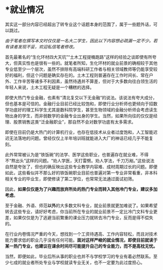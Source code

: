 # *就业情况

其实这一部分内容已经超出了转专业这个话题本身的范围了，属于一些题外话，可以跳过。

*由于笔者在撰写本文时仅仅是一名大二学生，因此以下内容想必疏漏一定不少。若有读者发现不妥，欢迎私信笔者修改。*

首先最著名的“生化环材四大天坑”“土木工程提桶跑路”这样的经验之谈即使有所夸大，但真实性也是很有一些的。就笔者所知，生化环材的就业前景的确相较于其他专业低至少一个层次，虽然不排除有高端科研工作者与相关领域教师等仍能享受较好的福利，但这个问题是确实存在的。土木工程则普遍存在工作时间长、常在户外、工作辛苦等诸多不利因素，虽然待遇并不算差，但对于大多数向往白领生活的年轻人来说，土木工程无疑是一个糟糕的选择。

即使大热门专业金融，也素有“清北复交以下无金融”的说法。该说法有夸大成分，但也基本是可信的。金融行业目前已经比较饱和，即使行业分析师也更倾向于招数学功底好的理工科学生尤其是数科院学生，甚至生物领域的金融分析师会考虑读生物出身的学生，而非弱数学的金融专业出身的学生。当然，如果所向往的仅仅是经理、股票销售这类“泛金融职业”，那自然不会对数学功底有太多需求。

即使在目前仍是大热门的计算机行业，也存在低技术从业者过度饱和，人工智能迟迟无法落地的问题。曾经仅仅上半年培训班就能进入大厂的神话已经几乎不能复刻。

此外常常被认为是“铁饭碗”的法学、医学这些职业，也普遍存在就业难，不得不“熬出头”这样的问题。“劝人学医，天打雷劈。劝人学法，千刀万剐。”这些说法自然是夸张了，但也的确反映出这些专业教学内容难、成材周期过长的问题。即便如此，这些看似并不那么好的铁饭碗职业目前也普遍对第一专业非常看重，非本科相关专业的毕业生，即使修读了第二学位，也常常无法通过面试初筛。

因此，**如果仅仅是为了兴趣而放弃所处的热门专业而转入其他冷门专业，建议多加考虑**。

至于金融、外语、师范**以外**的大多数文科专业，就业前景就更加难说了。如果希望转去这些专业，请好好考虑，你当前所在专业的就业前景不一定比冷门文科专业更差，如果仅仅是为了逃避当前繁重的课业压力就转去冷门专业，反而是得不偿失的。

在行业内卷情况严重的今天，想找到一个工资待遇高、工作内容轻松，而且对技术能力要求低的职业几乎没有任何可能。**面对这样严峻的就业情况，即使目前就读于某一热门专业，也建议在课余时间尽可能提升自己的专业能力，而不是高枕无忧。**

当然，即便如此，毕业后所从事的职业也并不与学校学习的专业有着必然联系。至少七成的就业者所处专业与学校就读专业无关，也不一定要为此过度担心。